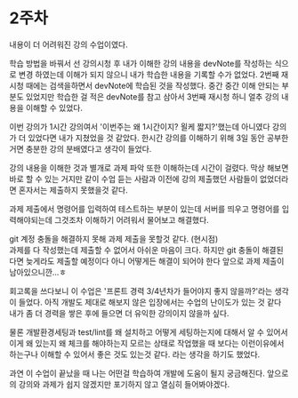 # 2주차

내용이 더 어려워진 강의 수업이였다.

학습 방법을 바꿔서 선 강의시청 후 내가 이해한 강의 내용을 devNote를 작성하는 식으로 변경 하였는데 이해가 되지 않으니 내가 학습한 내용을 기록할 수가 없었다. 2번째 재시청 때에는 검색을하면서 devNote에 학습된 것을 작성했다. 중간 중간 이해 안되는 부분도 있었지만 학습한 걸 적은 devNote를 참고 삼아서 3번째 재시청 하니 얼추 강의 내용을 이해할 수 있었다.

이번 강의가 1시간 강의여서 '이번주는 왜 1시간이지? 욀케 짧지?'했는데 아니였다 강의가 더 있었다면 내가 지쳤었을 것 같았다. 한시간 강의를 이해하기 위해 3일 동안 공부한거면 충분한 강의 분배였다고 생각이 들었다.

강의 내용을 이해한 것과 별개로 과제 파악 또한 이해하는데 시간이 걸렸다. 막상 해보면 바로 할 수 있는 거지만 같이 수업 듣는 사람과 이전에 강의 제출했던 사람들이 없었더라면 혼자서는 제출하지 못했을것 같다.

과제 제출에서 명령어를 입력하여 테스트하는 부분이 있는데 서버를 띄우고 명령어를 입력해야되는데 그것조차 이해하기 어려워서 물어보고 해결했다.

git 계정 충돌을 해결하지 못해 과제 제출을 못할것 같다. (현시점)\
과제를 다 작성했는데 제출할 수 없어서 아쉬운 마음이 크다. 하지만 git 충돌이 해결된다면 늦게라도 제출할 예정이다 아니 어떻게든 해결이 되어야 한다 앞으로 과제 제출이 남아있으니깐...ㅎ

회고록을 쓰다보니 이 수업은 '프론트 경력 3/4년차가 들어야지 좋지 않을까?'라는 생각이 들었다. 아직 개발도 제대로 해보지 않은 입장에서는 수업의 난이도가 있는 것 같다 내가 좀 더 경력을 쌓은 후에 들으면 더 유익한 강의이지 않을까 싶다.

물론 개발환경세팅과 test/lint를 왜 설치하고 어떻게 세팅하는지에 대해서 알 수 있어서 이게 왜 있는지 왜 체크를 해야하는지 모르는 상태로 작업했을 때 보다는 이런이유에서 하는구나 이해할 수 있어서 좋은 것도 있는것 같다. 라는 생각을 하기도 했었다.

과연 이 수업이 끝났을 때 나는 어떤걸 학습하여 개발에 도움이 될지 궁금해진다. 앞으로의 강의와 과제가 쉽지 않겠지만 포기하지 않고 열심히 들어봐야겠다.
